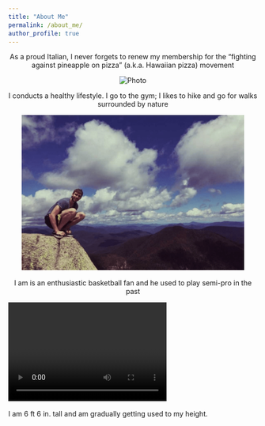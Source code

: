 ```yaml
---
title: "About Me"
permalink: /about_me/
author_profile: true
---
```




<p align="center">
    As a proud Italian, I never forgets to renew my membership for the “fighting against pineapple on pizza” (a.k.a. Hawaiian pizza) movement
</p>
<p align="center">
    <img src="https://github.com/Davi1990/Davi1990.github.io/blob/master/images/pizzas.png?raw=true" alt="Photo" style="width: 450px;"/>
</p>

<p align="center">
    I conducts a healthy lifestyle. I go to the gym; I likes to hike and go for walks surrounded by nature
</p>
<p align="center">
    <img src="https://github.com/Davi1990/Davi1990.github.io/blob/master/images/mountain.png?raw=true" alt="Photo" style="width: 450px;"/>

</p>
<p align="center">
    I am is an enthusiastic basketball fan and he used to play semi-pro in the past
</p>
<video src="https://github.com/Davi1990/Davi1990.github.io/tree/master/images/dunk.mp4?raw=true" width="320" height="200" controls preload></video>


I am  6 ft 6 in. tall and am gradually getting used to my height.
